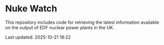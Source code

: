 # Nuke Watch

This repository includes code for retrieving the latest information available on the output of EDF nuclear power plants in the UK.

Last updated: 2025-10-21 18:22
